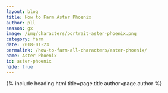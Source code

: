 ```yaml
---
layout: blog
title: How to Farm Aster Phoenix
author: pll
season: gx
image: /img/characters/portrait-aster-phoenix.png
category: farm
date: 2018-01-23
permalink: /how-to-farm-all-characters/aster-phoenix/
name: Aster Phoenix
id: aster-phoenix
hide: true
---
```


{% include heading.html title=page.title author=page.author %}